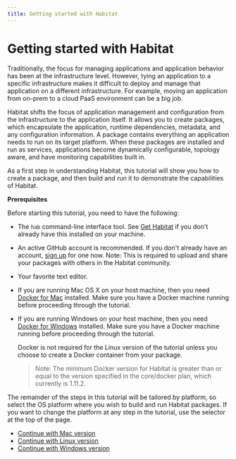```yaml
---
title: Getting started with Habitat
---
```


# Getting started with Habitat
Traditionally, the focus for managing applications and application behavior has been at the infrastructure level. However, tying an application to a specific infrastructure makes it difficult to deploy and manage that application on a different infrastructure. For example, moving an application from on-prem to a cloud PaaS environment can be a big job.

Habitat shifts the focus of application management and configuration from the infrastructure to the application itself. It allows you to create packages, which encapsulate the application, runtime dependencies, metadata, and any configuration information. A package contains everything an application needs to run on its target platform. When these packages are installed and run as services, applications become dynamically configurable, topology aware, and have monitoring capabilities built in.

As a first step in understanding Habitat, this tutorial will show you how to create a package, and then build and run it to demonstrate the capabilities of Habitat.

**Prerequisites**

Before starting this tutorial, you need to have the following:

*   The `hab` command-line interface tool. See [Get Habitat](/docs/get-habitat) if you don't already have this installed on your machine.
*    An active GitHub account is recommended. If you don't already have an account, [sign up](https://github.com/) for one now. Note: This is required to upload and share your packages with others in the Habitat community.
*   Your favorite text editor.
*   If you are running Mac OS X on your host machine, then you need [Docker for Mac](https://www.docker.com/products/docker) installed. Make sure you have a Docker machine running before proceeding through the tutorial. 
*   If you are running Windows on your host machine, then you need [Docker for Windows](https://docs.docker.com/docker-for-windows/) installed. Make sure you have a Docker machine running before proceeding through the tutorial. 

    Docker is not required for the Linux version of the tutorial unless you choose to create a Docker container from your package. 

    > Note: The minimum Docker version for Habitat is greater than or equal to the version specified in the core/docker plan, which currently is 1.11.2.


The remainder of the steps in this tutorial will be tailored by platform, so select the OS platform where you wish to build and run Habitat packages. If you want to change the platform at any step in the tutorial, use the selector at the top of the page.

<ul class="main-content--button-nav">
  <li><a href="/tutorials/getting-started/mac/basic-concepts" class="button cta">Continue with Mac version</a></li>
  <li><a href="/tutorials/getting-started/linux/basic-concepts" class="button cta">Continue with Linux version</a></li>
  <li><a href="/tutorials/getting-started/win/basic-concepts" class="button cta">Continue with Windows version</a></li>
</ul>
